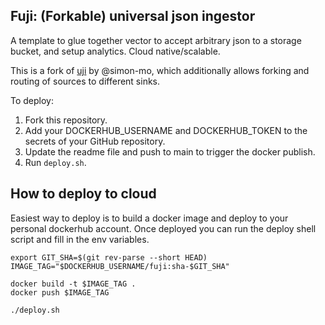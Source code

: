 ## Fuji: (Forkable) universal json ingestor

A template to glue together vector to accept arbitrary json to a storage bucket, and setup analytics. 
Cloud native/scalable. 

This is a fork of [uji](https://github.com/simon-mo/uji/) by @simon-mo, which additionally allows
forking and routing of sources to different sinks.

To deploy:

1. Fork this repository.
2. Add your DOCKERHUB_USERNAME and DOCKERHUB_TOKEN to the secrets of your GitHub repository.
3. Update the readme file and push to main to trigger the docker publish.
4. Run `deploy.sh`.

## How to deploy to cloud

Easiest way to deploy is to build a docker image and deploy to your personal dockerhub account. Once deployed you can run the deploy shell script and fill in the env variables.

```
export GIT_SHA=$(git rev-parse --short HEAD)
IMAGE_TAG="$DOCKERHUB_USERNAME/fuji:sha-$GIT_SHA"
```
```
docker build -t $IMAGE_TAG .
docker push $IMAGE_TAG
```

```
./deploy.sh
```

